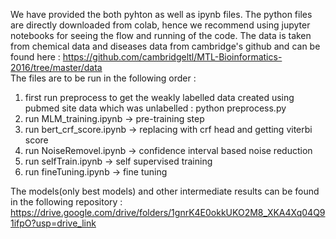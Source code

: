 We have provided the both pyhton as well as ipynb files.
The python files are directly downloaded from colab, 
hence we recommend using jupyter notebooks for seeing the flow and running of the code.
The data is taken from chemical data and diseases data from cambridge's github and can be found here :
 https://github.com/cambridgeltl/MTL-Bioinformatics-2016/tree/master/data   
The files are to be run in the following order :

1) first run preprocess to get the weakly labelled data created using pubmed site data which was unlabelled : python preprocess.py
2) run MLM_training.ipynb -> pre-training step
3) run bert_crf_score.ipynb -> replacing with crf head and getting viterbi score
4) run NoiseRemovel.ipynb -> confidence interval based noise reduction
5) run selfTrain.ipynb -> self supervised training
6) run fineTuning.ipynb -> fine tuning

The models(only best models) and other intermediate results can be found in the following repository :
https://drive.google.com/drive/folders/1gnrK4E0okkUKO2M8_XKA4Xq04Q91ifpO?usp=drive_link
